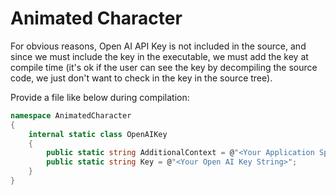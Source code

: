﻿# Animated Character

For obvious reasons, Open AI API Key is not included in the source, and since we must include the key in the executable, we must add the key at compile time (it's ok if the user can see the key by decompiling the source code, we just don't want to check in the key in the source tree).

Provide a file like below during compilation:

```c#
namespace AnimatedCharacter
{
    internal static class OpenAIKey
    {
        public static string AdditionalContext = @"<Your Application Specific Introduction Paragraph, Can be Empty, Don't Leave it as Null>";
        public static string Key = @"<Your Open AI Key String>";
    }
}
```